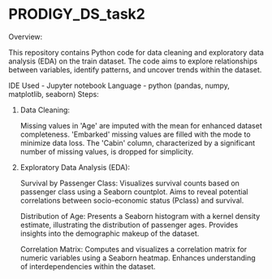 # PRODIGY_DS_task2

Overview:

This repository contains Python code for data cleaning and exploratory data analysis (EDA) on the train dataset. The code aims to explore relationships between variables, identify patterns, and uncover trends within the dataset.

IDE Used - Jupyter notebook
Language - python (pandas, numpy, matplotlib, seaborn)
Steps:

1. Data Cleaning:

    Missing values in 'Age' are imputed with the mean for enhanced dataset completeness.
    'Embarked' missing values are filled with the mode to minimize data loss.
    The 'Cabin' column, characterized by a significant number of missing values, is dropped for simplicity.

2. Exploratory Data Analysis (EDA):

    Survival by Passenger Class:
        Visualizes survival counts based on passenger class using a Seaborn countplot.
        Aims to reveal potential correlations between socio-economic status (Pclass) and survival.

    Distribution of Age:
        Presents a Seaborn histogram with a kernel density estimate, illustrating the distribution of passenger ages.
        Provides insights into the demographic makeup of the dataset.

    Correlation Matrix:
        Computes and visualizes a correlation matrix for numeric variables using a Seaborn heatmap.
        Enhances understanding of interdependencies within the dataset.
